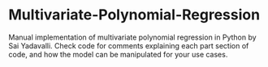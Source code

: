 # Multivariate-Polynomial-Regression
Manual implementation of multivariate polynomial regression in Python by Sai Yadavalli.
Check code for comments explaining each part section of code, and how the model can be manipulated for your use cases.
